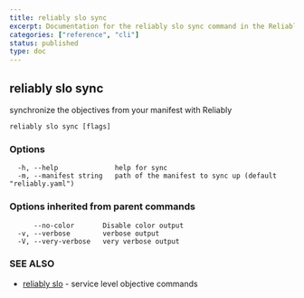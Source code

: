 ```yaml
---
title: reliably slo sync
excerpt: Documentation for the reliably slo sync command in the Reliably CLI
categories: ["reference", "cli"]
status: published
type: doc
---
```

## reliably slo sync

synchronize the objectives from your manifest with Reliably

```
reliably slo sync [flags]
```

### Options

```
  -h, --help              help for sync
  -m, --manifest string   path of the manifest to sync up (default "reliably.yaml")
```

### Options inherited from parent commands

```
      --no-color       Disable color output
  -v, --verbose        verbose output
  -V, --very-verbose   very verbose output
```

### SEE ALSO

* [reliably slo](/docs/reference/cli/reliably-slo/)	 - service level objective commands

